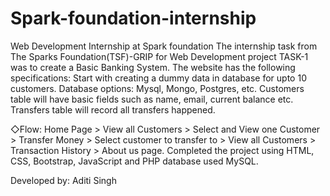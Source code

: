 # Spark-foundation-internship
Web Development Internship at Spark foundation
The internship task from The Sparks Foundation(TSF)-GRIP for Web Development project TASK-1 was to create a Basic Banking System. The website has the following specifications:
Start with creating a dummy data in database for upto 10 customers. Database options: Mysql, Mongo, Postgres, etc. Customers table will have basic fields such as name, email, current balance etc. Transfers table will record all transfers happened.

◇Flow: Home Page > View all Customers > Select and View one Customer > Transfer Money > Select customer to transfer to > View all Customers > Transaction History > About us page. Completed the project using HTML, CSS, Bootstrap, JavaScript and PHP database used MySQL.

Developed by: Aditi Singh

